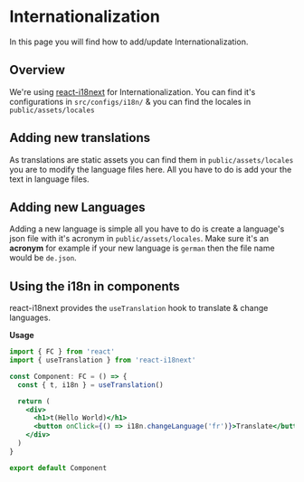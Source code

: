 # Internationalization

In this page you will find how to add/update Internationalization.

## Overview

We're using [react-i18next](https://react.i18next.com/) for Internationalization.
You can find it's configurations in `src/configs/i18n/` & you can find the locales in `public/assets/locales`

## Adding new translations

As translations are static assets you can find them in `public/assets/locales` you are to modify the language files here.
All you have to do is add your the text in language files.

## Adding new Languages

Adding a new language is simple all you have to do is create a language's json file with it's acronym in `public/assets/locales`.
Make sure it's an **acronym** for example if your new language is `german` then the file name would be `de.json`.

## Using the i18n in components

react-i18next provides the `useTranslation` hook to translate & change languages.

**Usage**

```jsx
import { FC } from 'react'
import { useTranslation } from 'react-i18next'

const Component: FC = () => {
  const { t, i18n } = useTranslation()

  return (
    <div>
      <h1>t(Hello World)</h1>
      <button onClick={() => i18n.changeLanguage('fr')}>Translate</button>
    </div>
  )
}

export default Component
```
